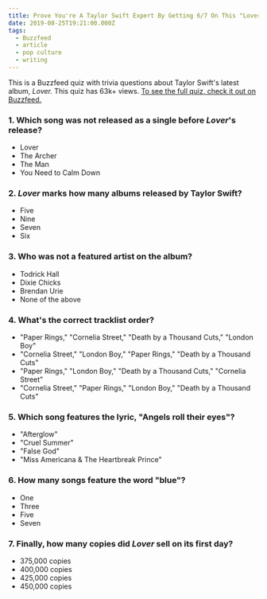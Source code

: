 ```yaml
---
title: Prove You're A Taylor Swift Expert By Getting 6/7 On This "Lover" Trivia Quiz
date: 2019-08-25T19:21:00.000Z
tags:
  - Buzzfeed
  - article
  - pop culture
  - writing
---
```


This is a Buzzfeed quiz with trivia questions about Taylor Swift's latest album, _Lover._ This quiz has 63k+ views. [To see the full quiz, check it out on Buzzfeed.](https://www.buzzfeed.com/jillmarbach/how-well-do-you-know-taylor-swifts-lover-album-7ep7buh54c)

### 1. Which song was not released as a single before _Lover_'s release?

- Lover
- The Archer
- The Man
- You Need to Calm Down

### 2. _Lover_ marks how many albums released by Taylor Swift?

- Five
- Nine
- Seven
- Six

### 3. Who was not a featured artist on the album?

- Todrick Hall
- Dixie Chicks
- Brendan Urie
- None of the above

### 4. What's the correct tracklist order?

- "Paper Rings," "Cornelia Street," "Death by a Thousand Cuts," "London Boy"
- "Cornelia Street," "London Boy," "Paper Rings," "Death by a Thousand Cuts"
- "Paper Rings," "London Boy," "Death by a Thousand Cuts," "Cornelia Street"
- "Cornelia Street," "Paper Rings," "London Boy," "Death by a Thousand Cuts"

### 5. Which song features the lyric, "Angels roll their eyes"?

- "Afterglow"
- "Cruel Summer"
- "False God"
- "Miss Americana & The Heartbreak Prince"

### 6. How many songs feature the word "blue"?

- One
- Three
- Five
- Seven

### 7. Finally, how many copies did _Lover_ sell on its first day?

- 375,000 copies
- 400,000 copies
- 425,000 copies
- 450,000 copies
